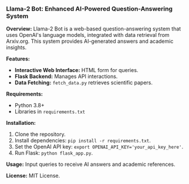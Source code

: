 ### Llama-2 Bot: Enhanced AI-Powered Question-Answering System

**Overview:**
Llama-2 Bot is a web-based question-answering system that uses OpenAI's language models, integrated with data retrieval from Arxiv.org. This system provides AI-generated answers and academic insights.

**Features:**
- **Interactive Web Interface:** HTML form for queries.
- **Flask Backend:** Manages API interactions.
- **Data Fetching:** `fetch_data.py` retrieves scientific papers.

**Requirements:**
- Python 3.8+
- Libraries in `requirements.txt`

**Installation:**
1. Clone the repository.
2. Install dependencies: `pip install -r requirements.txt`.
3. Set the OpenAI API key: `export OPENAI_API_KEY='your_api_key_here'`.
4. Run Flask: `python flask_app.py`.

**Usage:**
Input queries to receive AI answers and academic references.

**License:**
MIT License.